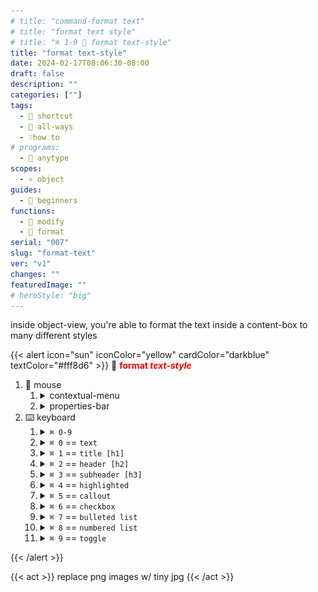 ```yaml
---
# title: "command-format text"
# title: "format text style"
# title: "⌘ 1-9 🎯 format text-style"
title: "format text-style"
date: 2024-02-17T08:06:30-08:00
draft: false
description: ""
categories: [""]
tags:
  - 🎯 shortcut
  - 💠 all-ways
  - ❔how to
# programs:
  - 🦎 anytype
scopes:
  - ⚛️ object
guides:
  - 🐥 beginners
functions:
  - 🔧 modify
  - 🕎 format
serial: "007"
slug: "format-text"
ver: "v1"
changes: ""
featuredImage: ""
# heroStyle: "big"
---
```

inside <view>object-view</view>, you're able to format the text inside a content-box to many different styles

{{< alert icon="sun" iconColor="yellow" cardColor="darkblue" textColor="#fff8d6" >}}
💠 <b style="color: red;">format <i>text-style</i></b> <br>

1. 🐁 mouse
    1. <details><summary>contextual-menu</summary><i style="color: yellow;">highlight text to open up <code>contextual menu</code></i><img src="assets/command/format-text-style/mouse/1~contextual-menu/contextual-menu.gif"></details>
    2. <details><summary>properties-bar</summary><i style="color: yellow;">click on the <code>properties bar</code> to the left of the content-box</i><img src="assets/command/format-text-style/mouse/2~properties-bar/properties-bar.gif"></details>
2. ⌨️ keyboard
    1. <details><summary><code>⌘ 0-9</code></summary><img src="assets/command/format-text-style/keyboard/0-9.gif"></details>
    2. <details><summary><code>⌘ 0</code> == <code>text</code></summary><img src="assets/command/format-text-style/keyboard/0.png"></details>
    3. <details><summary><code>⌘ 1</code> == <code>title [h1]</code></summary><img src="assets/command/format-text-style/keyboard/1.png"></details>
    4. <details><summary><code>⌘ 2</code> == <code>header [h2]</code></summary><img src="assets/command/format-text-style/keyboard/2.png"></details>
    5. <details><summary><code>⌘ 3</code> == <code>subheader [h3]</code></summary><img src="assets/command/format-text-style/keyboard/3.png"></details>
    6. <details><summary><code>⌘ 4</code> == <code>highlighted</code></summary><img src="assets/command/format-text-style/keyboard/4.png"></details>
    7. <details><summary><code>⌘ 5</code> == <code>callout</code></summary><img src="assets/command/format-text-style/keyboard/5.png"></details>
    8. <details><summary><code>⌘ 6</code> == <code>checkbox</code></summary><img src="assets/command/format-text-style/keyboard/6.png"></details>
    9. <details><summary><code>⌘ 7</code> == <code>bulleted list</code></summary><img src="assets/command/format-text-style/keyboard/7.png"></details>
    10. <details><summary><code>⌘ 8</code> == <code>numbered list</code></summary><img src="assets/command/format-text-style/keyboard/8.png"></details>
    11. <details><summary><code>⌘ 9</code> == <code>toggle</code></summary><img src="assets/command/format-text-style/keyboard/9.png"></details>
{{< /alert >}}

{{< act >}}
replace png images w/ tiny jpg
{{< /act >}}


<!-- scraps
~ ~ ~ ~ ~ ~ ~ ~ ~ ~ ~ ~ ~ ~ ~ ~ ~ ~ ~ ~ ~ ~ ~ ~ ~ ~ ~ ~
~ • ~ • ~ • ~ • ~ • ~ • ~ • ~ • ~ • ~ • ~ • ~ • ~ • ~ •
~ ~ ~ ~ ~ ~ ~ ~ ~ ~ ~ ~ ~ ~ ~ ~ ~ ~ ~ ~ ~ ~ ~ ~ ~ ~ ~ ~

## keyboard shortcuts
⌘ 1-0

## right-clicking
1. select/highlight text
    1. using mouse
    2. using keyboard
        1. holding-down ⇧ shift as you move the type-bar with the arrow keys highlights all the words the type-bar passes through
        2. additionally, while holding shift [the highlighter] also holding down option [+ arrow keys], jumps a word at a time or holding down command highlights a line at a time
2. right-click any of the highlighted area
3. click on Aa
4. select desired format
    1. mouse
        1. move
        2. click
    2. keyboard
        1. up/down arrows
        2. enter

##


{{< act >}}
hello, do <u>this</u> <u>here</u>
{{< /act >}}


<script async src="https://eomail6.com/form/c2f5dfcc-cdd7-11ee-a9b6-8f75e8c9b215.js" data-form="c2f5dfcc-cdd7-11ee-a9b6-8f75e8c9b215"></script>

<script async src="https://eomail6.com/form/c2f5dfcc-cdd7-11ee-a9b6-8f75e8c9b215.js" data-form="c2f5dfcc-cdd7-11ee-a9b6-8f75e8c9b215"></script>


<style>
.eo-footer {
  display: none;
}
</style>

{{< alert icon="sun" iconColor="yellow" cardColor="darkblue" textColor="#fff8d6" >}}
💠 <b style="color: red;">zoom in/out</b> <br>
<ol>
    <li> mouse
        <ol>
            <li>1. <b style="color: yellow;">menu-bar</b> window > zoom-in >< zoom-out
        </ol>
    <li> keyboard
        <ol>
            <li>1. | ⌘ - | | ⌘ = | == zoom in/out
        </ol>
{{< /alert >}}

all the ways to format text in a content block

-->
